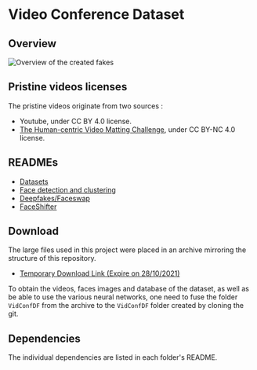 # Video Conference Dataset

## Overview

![Overview of the created fakes](./fakefaces.gif)

## Pristine videos licenses

The pristine videos originate from two sources :

- Youtube, under CC BY 4.0 license.
- [The Human-centric Video Matting Challenge](https://maadaa.ai/cvpr2021-human-centric-video-matting-challenge/), under CC BY-NC 4.0 license.

## READMEs
* [Datasets](./datasets/README.md)
* [Face detection and clustering](./face_detect_cluster/README.md)
* [Deepfakes/Faceswap](./deepfakes_faceswap/README.md)
* [FaceShifter](./faceshifter/README.md)

## Download

The large files used in this project were placed in an archive mirroring the structure of this repository.

* [Temporary Download Link (Expire on 28/10/2021)](https://filesender.renater.fr/?s=download&token=30957dfc-39ef-4f8f-86ae-49e29b7de086)

To obtain the videos, faces images and database of the dataset, as well as be able to use the various neural networks, one need to fuse the folder `VidConfDF` from the archive to the `VidConfDF` folder created by cloning the git.

## Dependencies

The individual dependencies are listed in each folder's README.

<!-- ## Reference
If you use our dataset, please use the following citation:
```
@inproceedings{____,
	Author = {Valentin Le Tallec},
	Booktitle = {____},
	Title = {____},
	Year = {2021},
}
``` -->
